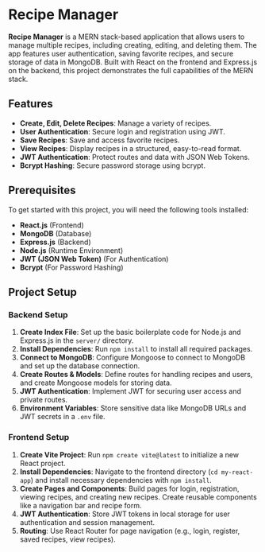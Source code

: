 # Recipe Manager

**Recipe Manager** is a MERN stack-based application that allows users to manage multiple recipes, including creating, editing, and deleting them. The app features user authentication, saving favorite recipes, and secure storage of data in MongoDB. Built with React on the frontend and Express.js on the backend, this project demonstrates the full capabilities of the MERN stack.

## Features
- **Create, Edit, Delete Recipes**: Manage a variety of recipes.
- **User Authentication**: Secure login and registration using JWT.
- **Save Recipes**: Save and access favorite recipes.
- **View Recipes**: Display recipes in a structured, easy-to-read format.
- **JWT Authentication**: Protect routes and data with JSON Web Tokens.
- **Bcrypt Hashing**: Secure password storage using bcrypt.

## Prerequisites
To get started with this project, you will need the following tools installed:

- **React.js** (Frontend)
- **MongoDB** (Database)
- **Express.js** (Backend)
- **Node.js** (Runtime Environment)
- **JWT (JSON Web Token)** (For Authentication)
- **Bcrypt** (For Password Hashing)

## Project Setup

### Backend Setup
1. **Create Index File**: Set up the basic boilerplate code for Node.js and Express.js in the `server/` directory.
2. **Install Dependencies**: Run `npm install` to install all required packages.
3. **Connect to MongoDB**: Configure Mongoose to connect to MongoDB and set up the database connection.
4. **Create Routes & Models**: Define routes for handling recipes and users, and create Mongoose models for storing data.
5. **JWT Authentication**: Implement JWT for securing user access and private routes.
6. **Environment Variables**: Store sensitive data like MongoDB URLs and JWT secrets in a `.env` file.

### Frontend Setup
1. **Create Vite Project**: Run `npm create vite@latest` to initialize a new React project.
2. **Install Dependencies**: Navigate to the frontend directory (`cd my-react-app`) and install necessary dependencies with `npm install`.
3. **Create Pages and Components**: Build pages for login, registration, viewing recipes, and creating new recipes. Create reusable components like a navigation bar and recipe form.
4. **JWT Authentication**: Store JWT tokens in local storage for user authentication and session management.
5. **Routing**: Use React Router for page navigation (e.g., login, register, saved recipes, view recipes).
